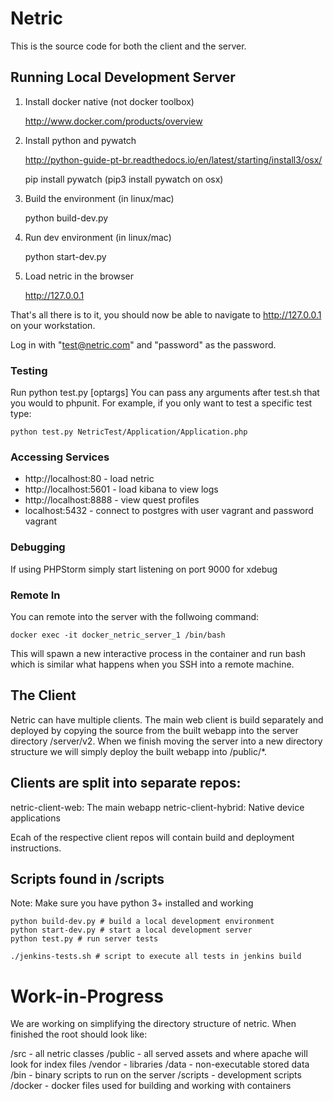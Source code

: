 # Netric
This is the source code for both the client and the server.

## Running Local Development Server

1. Install docker native (not docker toolbox)

    http://www.docker.com/products/overview
    
2. Install python and pywatch

    http://python-guide-pt-br.readthedocs.io/en/latest/starting/install3/osx/
    
    pip install pywatch (pip3 install pywatch on osx)
    

3. Build the environment (in linux/mac)
    
    python build-dev.py
    
4. Run dev environment (in linux/mac)

    python start-dev.py
    
5. Load netric in the browser

    http://127.0.0.1

That's all there is to it, you should now be able to navigate to 
http://127.0.0.1 on your workstation.

Log in with "test@netric.com" and "password" as the password.

### Testing
Run python test.py [optargs]
You can pass any arguments after test.sh that you would to phpunit. For example,
if you only want to test a specific test type:

    python test.py NetricTest/Application/Application.php

### Accessing Services
- http://localhost:80 - load netric
- http://localhost:5601 - load kibana to view logs
- http://localhost:8888 - view quest profiles
- localhost:5432 - connect to postgres with user vagrant and password vagrant

### Debugging
If using PHPStorm simply start listening on port 9000 for xdebug

### Remote In

You can remote into the server with the follwoing command:

    docker exec -it docker_netric_server_1 /bin/bash
    
This will spawn a new interactive process in the container and run bash which
is similar what happens when you SSH into a remote machine.

## The Client

Netric can have multiple clients. The main web client is build separately and deployed by
copying the source from the built webapp into the server directory /server/v2. When we finish
moving the server into a new directory structure we will simply deploy the built
webapp into /public/*.

## Clients are split into separate repos:
netric-client-web: The main webapp
netric-client-hybrid: Native device applications

Ecah of the respective client repos will contain build and deployment instructions.

## Scripts found in /scripts

Note: Make sure you have python 3+ installed and working

	python build-dev.py # build a local development environment
	python start-dev.py # start a local development server
	python test.py # run server tests

	./jenkins-tests.sh # script to execute all tests in jenkins build

# Work-in-Progress

We are working on simplifying the directory structure of netric. When finished the root should 
look like:

/src - all netric classes
/public - all served assets and where apache will look for index files
/vendor - libraries
/data - non-executable stored data
/bin - binary scripts to run on the server
/scripts - development scripts
/docker - docker files used for building and working with containers